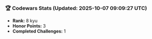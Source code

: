 ### 🏆 Codewars Stats (Updated: 2025-10-07 09:09:27 UTC)

- **Rank:** 8 kyu
- **Honor Points:** 3
- **Completed Challenges:** 1

